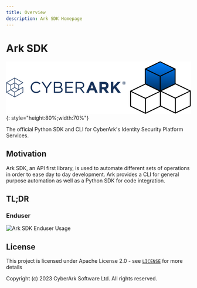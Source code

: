 ```yaml
---
title: Overview
description: Ark SDK Homepage
---
```


# Ark SDK

![Ark SDK Python](./media/sdk.png){: style="height:80%;width:70%"}

The official Python SDK and CLI for CyberArk's Identity Security Platform Services.

## Motivation
Ark SDK, an API first library, is used to automate different sets of operations in order to ease day to day development. Ark provides a CLI for general purpose automation as well as a Python SDK for code integration.


## TL;DR

### Enduser
![Ark SDK Enduser Usage](./media/ark_sdk_enduser_tldr.gif)


## License

This project is licensed under Apache License 2.0 - see [`LICENSE`](./license.md) for more details

Copyright (c) 2023 CyberArk Software Ltd. All rights reserved.
